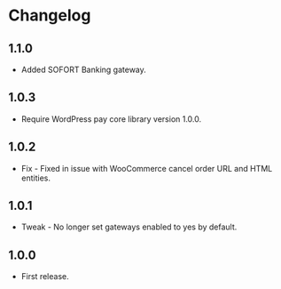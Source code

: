 # Changelog

## 1.1.0
*	Added SOFORT Banking gateway.

## 1.0.3
*	Require WordPress pay core library version 1.0.0.

## 1.0.2
*	Fix - Fixed in issue with WooCommerce cancel order URL and HTML entities.

## 1.0.1
*	Tweak - No longer set gateways enabled to yes by default.

## 1.0.0
*	First release.
